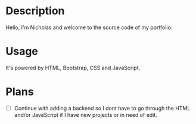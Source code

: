 # Description
Hello, I'm Nicholas and welcome to the source code of my portfolio.

# Usage
It's powered by HTML, Bootstrap, CSS and JavaScript.

# Plans
- [ ] Continue with adding a backend so I dont have to go through the HTML and/or JavaScript if I have new projects or in need of edit.
